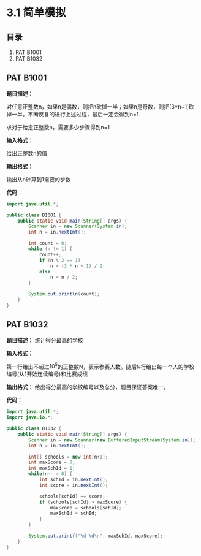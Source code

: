 # 3.1 简单模拟

## 目录

1. PAT B1001
2. PAT B1032



## PAT B1001

**题目描述：**

对任意正整数n，如果n是偶数，则把n砍掉一半；如果n是奇数，则把(3*n+1)砍掉一半。不断反复的进行上述过程，最后一定会得到n=1

求对于给定正整数n，需要多少步骤得到n=1

**输入格式：**

给出正整数n的值

**输出格式：**

输出从n计算到1需要的步数

**代码：**

```java
import java.util.*;

public class B1001 {
    public static void main(String[] args) {
        Scanner in = new Scanner(System.in);
        int n = in.nextInt();

        int count = 0;
        while (n != 1) {
            count++;
            if (n % 2 == 1)
                n = (3 * n + 1) / 2;
            else
                n = n / 2;
        }

        System.out.println(count);
    }
}
```



## PAT B1032

**题目描述：**
统计得分最高的学校

**输入格式：**

第一行给出不超过$10^5$的正整数N，表示参赛人数。随后N行给出每一个人的学校编号(从1开始连续编号)和比赛成绩

**输出格式：**
给出得分最高的学校编号以及总分，题目保证答案唯一。

**代码：**

```java
import java.util.*;
import java.io.*;

public class B1032 {
    public static void main(String[] args) {
        Scanner in = new Scanner(new BufferedInputStream(System.in));
        int n = in.nextInt();

        int[] schools = new int[n+1];
        int maxScore = 0;
        int maxSchId = 1;
        while(n-- > 0) {
            int schId = in.nextInt();
            int score = in.nextInt();

            schools[schId] += score;
            if (schools[schId] > maxScore) {
                maxScore = schools[schId];
                maxSchId = schId;
            }
        }

        System.out.printf("%d %d\n", maxSchId, maxScore);
    }
}

```





